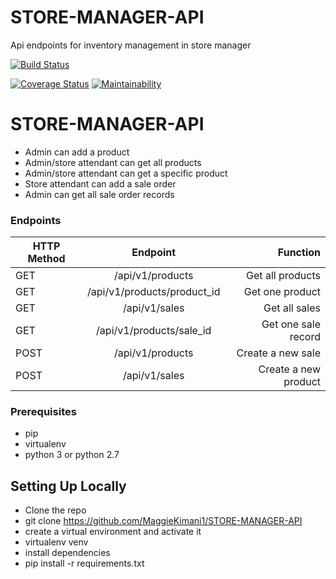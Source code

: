 # STORE-MANAGER-API
Api endpoints for inventory management in store manager

[![Build Status](https://travis-ci.com/MaggieKimani1/STORE-MANAGER-API.svg?branch=ch-add-travis-161340662)](https://travis-ci.com/MaggieKimani1/STORE-MANAGER-API)

[![Coverage Status](https://coveralls.io/repos/github/MaggieKimani1/STORE-MANAGER-API/badge.svg?branch=master)](https://coveralls.io/github/MaggieKimani1/STORE-MANAGER-API?branch=master)
[![Maintainability](https://api.codeclimate.com/v1/badges/a99a88d28ad37a79dbf6/maintainability)](https://codeclimate.com/github/codeclimate/codeclimate/maintainability)

# STORE-MANAGER-API
- Admin can add a product
- Admin/store attendant can get all products
- Admin/store attendant can get a specific product
- Store attendant can add a sale order
- Admin can get all sale order records

### Endpoints

| HTTP Method   |     Endpoint                |     Function            |
| ------------- |:--------------------------: | -----------------------:|
| GET           | /api/v1/products            |   Get all products      |
| GET           | /api/v1/products/product_id |   Get one product       |
| GET           | /api/v1/sales               |   Get all sales         |
| GET           | /api/v1/products/sale_id    |   Get one sale record   |
| POST          | /api/v1/products            |   Create a new sale     |
| POST          | /api/v1/sales               |   Create a new product  |

### Prerequisites
- pip
- virtualenv
- python 3 or python 2.7

## Setting Up Locally
- Clone the repo
- git clone https://github.com/MaggieKimani1/STORE-MANAGER-API
- create a virtual environment and activate it 
- virtualenv venv
- install dependencies 
- pip install -r requirements.txt
